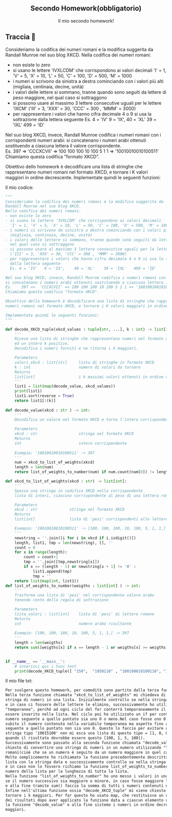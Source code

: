 <p align="center">
  <h2 align="center">Secondo Homework(obbligatorio)</h2>
  <p align="center">Il mio secondo homework!</p>
</p>

## Traccia 🐾
Consideriamo la codifica dei numeri romani e la modifica suggerita da 
Randall Munroe nel suo blog XKCD.
Nella codifica dei numeri romani:
- non esiste lo zero
- si usano le lettere 'IVXLCDM' che corrispondono ai valori decimali
  'I' = 1, 'V' = 5, 'X' = 10, 'L' = 50, 'C' = 100, 'D' = 500, 'M' = 1000
- i numeri si scrivono da sinistra a destra cominciando con i valori più alti 
  (migliaia, centinaia, decine, unità)
- i valori delle lettere si sommano, tranne quando sono seguiti da lettere di peso maggiore, 
  nel qual caso si sottraggono
- si possono usare al massimo 3 lettere consecutive uguali per le lettere 'IXCM'
  ('III' = 3, 'XXX' = 30, 'CCC' = 300 , 'MMM' = 3000)
- per rappresentare i valori che hanno cifra decimale 4 o 9 si usa la sottrazione 
  dalla lettera seguente
  Es. 4 = 'IV'   9 = 'IX',    40 = 'XL'    39 = 'IXL'   499 = 'ID'

Nel suo blog XKCD, invece, Randall Munroe codifica i numeri romani con i corrispondenti numeri arabi: 
si concatenano i numeri arabi ottenuti sostituendo a ciascuna lettera il valore corrispondente.  
Es.    397 =>  'CCCXCVII' => 100 100 100 10 100 5 1 1 => '10010010010100511'
Chiamiamo questa codifica "formato XKCD".

Obiettivo dello homework è decodificare una lista di stringhe che rappresentano
numeri romani nel formato XKCD, e tornare i K valori maggiori in ordine decrescente.
Implementate quindi le seguenti funzioni:

Il mio codice:
```python
"""
Consideriamo la codifica dei numeri romani e la modifica suggerita da 
Randall Munroe nel suo blog XKCD.
Nella codifica dei numeri romani:
- non esiste lo zero
- si usano le lettere 'IVXLCDM' che corrispondono ai valori decimali
  'I' = 1, 'V' = 5, 'X' = 10, 'L' = 50, 'C' = 100, 'D' = 500, 'M' = 1000
- i numeri si scrivono da sinistra a destra cominciando con i valori più alti 
  (migliaia, centinaia, decine, unità)
- i valori delle lettere si sommano, tranne quando sono seguiti da lettere di peso maggiore, 
  nel qual caso si sottraggono
- si possono usare al massimo 3 lettere consecutive uguali per le lettere 'IXCM'
  ('III' = 3, 'XXX' = 30, 'CCC' = 300 , 'MMM' = 3000)
- per rappresentare i valori che hanno cifra decimale 4 o 9 si usa la sottrazione 
  dalla lettera seguente
  Es. 4 = 'IV'   9 = 'IX',    40 = 'XL'    39 = 'IXL'   499 = 'ID'

Nel suo blog XKCD, invece, Randall Munroe codifica i numeri romani con i corrispondenti numeri arabi: 
si concatenano i numeri arabi ottenuti sostituendo a ciascuna lettera il valore corrispondente.  
Es.    397 =>  'CCCXCVII' => 100 100 100 10 100 5 1 1 => '10010010010100511'
Chiamiamo questa codifica "formato XKCD".

Obiettivo dello homework è decodificare una lista di stringhe che rappresentano
numeri romani nel formato XKCD, e tornare i K valori maggiori in ordine decrescente.

Implementate quindi le seguenti funzioni:
"""

def decode_XKCD_tuple(xkcd_values : tuple[str, ...], k : int) -> list[int]:
    '''
    Riceve una lista di stringhe che rappresentano numeri nel formato XKCD
    ed un intero k positivo.
    Decodifica i numeri forniti e ne ritorna i k maggiori.

    Parameters
    valori_xkcd : list[str]     lista di stringhe in formato XKCD
    k : int                     numero di valori da tornare
    Returns
    list[int]                   i k massimi valori ottenuti in ordine decrescente
    '''
    list1 = list(map(decode_value, xkcd_values))
    print(list1)
    list1.sort(reverse = True)
    return list1[:(k)]
    
def decode_value(xkcd : str ) -> int:
    '''
    Decodifica un valore nel formato XKCD e torna l'intero corrispondente.

    Parameters
    xkcd : str                  stringa nel formato XKCD
    Returns
    int                         intero corrispondente
    
    Esempio: '10010010010100511' -> 397
    '''
    num = xkcd_to_list_of_weights(xkcd)
    length = len(num)
    return list_of_weights_to_number(num) if num.count(num[0]) != length else num[0]*length

def xkcd_to_list_of_weights(xkcd : str) -> list[int]:
    '''
    Spezza una stringa in codifica XKCD nella corrispondente
    lista di interi, ciascuno corrispondente al peso di una lettera romana

    Parameters
    xkcd : str              stringa nel formato XKCD
    Returns
    list[int]               lista di 'pesi' corrispondenti alle lettere romane

    Esempio: '10010010010100511' -> [100, 100, 100, 10, 100, 5, 1, 1,]
    '''
    newstring = ''.join([i for i in xkcd if i.isdigit()])
    length, list1, tmp = len(newstring), [], ''
    count = 0
    for x in range(length):
        count = count+1
        tmp = ''.join([tmp,newstring[x]]) 
        if x == (length - 1) or newstring[x + 1] != '0' :
            list1.append(tmp)
            tmp = '' 
    return list(map(int, list1))
def list_of_weights_to_number(weigths : list[int] ) -> int:
    '''
    Trasforma una lista di 'pesi' nel corrispondente valore arabo
    tenendo conto della regola di sottrazione

    Parameters
    lista_valori : list[int]    lista di 'pesi' di lettere romane
    Returns
    int                         numero arabo risultante
    
    Esempio: [100, 100, 100, 10, 100, 5, 1, 1,] -> 397
    '''
    length = len(weigths)
    return sum([weigths[x] if x == length - 1 or weigths[x] >= weigths[x+1] else weigths[x]*(-1) for x in range(length)])
    

if __name__ == '__main__':
    # inserisci qui i tuoi test
    print(decode_XKCD_tuple([ "150",  "1050110" , "100100010100110", "11000", "1500", "10050010100110"],6))
```

Il mio file txt:
```html
Per svolgere questo homework, per comodità sono partito dalla terza funzione.
Nella terza funzione chiamata "xkcd_to_list_of_weights" mi chiedeva di inserire una 
stringa di numeri in una lista. Inizialmente controllo se nella stringa ci siano solo numeri
e in caso ci fossero delle lettere le elimino, successivamente ho utilizzato una variabile
"temporanea", perché ad ogni ciclo del for conterrà temporaneamente il numero che dovrà 
essere inserito nella lista. Nel ciclo poi ho utilizzato un if per controllare se il
numero seguente a quello puntato sia uno 0 o meno.Nel caso fosse uno 0 non inserisco
subito il numero contenuto nella variabile temporanea ma aspetto fino a che il numero 
seguente a quello puntato non sia uno 0. Questo lo faccio per evitare che magari da una
stringa tipo '10015100' non mi esca una lista di questo tipo = [1, 0, 0, 1, 5, 1, 0, 0](
quando il risultato dovrebbe essere questo [100, 1, 5, 100]).
Successivamente sono passato alla seconda funzione chiamata "decode_value", qui mi viene
chiesto di convertire una stringa di numeri in un numero utilizzando "la legge" dei numeri 
romani(cioè che se un numero è seguito da un numero maggiore in quel caso si sottraggono).
Molto semplicemente ho richiamato la funzione precedentemente descritta per poter creare una 
lista con la stringa data e successivamente controllo se nella stringa tutti i numeri sono uguali o meno 
e in caso non lo fossero richiamo la funzione list_of_weights_to_number, mentre se non lo sono moltiplico il primo 
numero della lista per la lunghezza di tutta la lista.
Nella funzione "list_of_weights_to_number" ho uno messo i valori in una lista dove controllo prima di farlo
se il numero successivo sia maggiore o minore, in caso fosse maggiore lo trasformo in negativo mentre se è minore lo lascio così com'è
e alla fine tramite sum() faccio la somma di tutti i numeri contenuti nella lista.
Infine nell'ultima funzione ossia "decode_XKCD_tuple" mi viene chiesto di decodificare i numeri forniti e farne
tornare i k maggiori. Per far questo ho usato map, che restituisce un oggetto mappa (che è un iteratore) 
dei risultati dopo aver applicato la funzione data a ciascun elemento di un dato iterabile, dove al suo interno richiamo 
la funzione "decode_value" e alla fine sistemo i numeri in ordine decrescente e poi faccio tornare i primi k numeri 
maggiori.
```